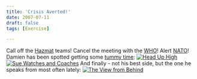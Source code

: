 ```yaml
---
title: 'Crisis Averted!'
date: 2007-07-11
draft: false
tags: [Exercise]

---
```


Call off the [Hazmat](http://hazmat.dot.gov/) teams! Cancel the meeting with the [WHO](http://www.who.int/)! Alert [NATO](http://en.wikipedia.org/wiki/NATO)! Damien has been spotted getting some [tummy time](http://www.babycenter.com/refcap/baby/babybehavior/1439985.html): [![Head Up High](http://farm2.static.flickr.com/1394/777992874_458e9a3d70_m.jpg)](http://www.flickr.com/photos/lemon/777992874/) [![Sue Watches and Coaches](http://farm2.static.flickr.com/1271/777128719_f5011034e3_m.jpg)](http://www.flickr.com/photos/lemon/777128719/) And finally - not his best side, but the one he speaks from most often lately: [![The View from Behind](http://farm2.static.flickr.com/1243/777101659_e60be77b0b_m.jpg)](http://www.flickr.com/photos/lemon/777101659/)